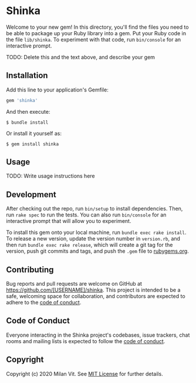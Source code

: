 # Shinka

Welcome to your new gem! In this directory, you'll find the files you need to be able to package up your Ruby library into a gem. Put your Ruby code in the file `lib/shinka`. To experiment with that code, run `bin/console` for an interactive prompt.

TODO: Delete this and the text above, and describe your gem

## Installation

Add this line to your application's Gemfile:

```ruby
gem 'shinka'
```

And then execute:

    $ bundle install

Or install it yourself as:

    $ gem install shinka

## Usage

TODO: Write usage instructions here

## Development

After checking out the repo, run `bin/setup` to install dependencies. Then, run `rake spec` to run the tests. You can also run `bin/console` for an interactive prompt that will allow you to experiment.

To install this gem onto your local machine, run `bundle exec rake install`. To release a new version, update the version number in `version.rb`, and then run `bundle exec rake release`, which will create a git tag for the version, push git commits and tags, and push the `.gem` file to [rubygems.org](https://rubygems.org).

## Contributing

Bug reports and pull requests are welcome on GitHub at https://github.com/[USERNAME]/shinka. This project is intended to be a safe, welcoming space for collaboration, and contributors are expected to adhere to the [code of conduct](https://github.com/[USERNAME]/shinka/blob/master/CODE_OF_CONDUCT.md).


## Code of Conduct

Everyone interacting in the Shinka project's codebases, issue trackers, chat rooms and mailing lists is expected to follow the [code of conduct](https://github.com/[USERNAME]/shinka/blob/master/CODE_OF_CONDUCT.md).

## Copyright

Copyright (c) 2020 Milan Vit. See [MIT License](LICENSE.txt) for further details.